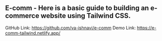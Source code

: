  ## E-comm - Here is a basic guide to building an e-commerce website using Tailwind CSS.
 GitHub Link: https://github.com/va-ishnavi/e-comm
 Demo Link: https://e-comm-tailwind.netlify.app/
